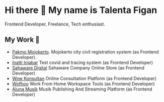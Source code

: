 # Hi there 👋 My name is Talenta Figan

Frontend Developer, Freelance, Tech enthusiast.

## My Work 🤝
- [Pakmo Mojokerto](https://pakmo.mojokertokota.go.id). Mojokerto city civil registration system (as Frontend Developer).
- [Inatti Injabar](https://app.inatti.id) Test covid and tracing system (as Frontend Developer)
- [Sahaware Digital](https://sahaware.digital/) Sahaware Company Online Store (as Frontend Developer)
- [Wow Konsultan](https://wowkonsultan.com/) Online Consultation Platform (as Frontend Developer)
- [Wofhoo](https://www.fsisystem.com/) Work From Home Workspace Tools (as Frontend Developer)
- [Aluna Musik](https://app.alunamusik.com/) Musik Publishing And Streaming Platform (as Frontend Developer)
